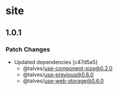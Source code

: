 # site

## 1.0.1
### Patch Changes

- Updated dependencies [c47d5a5]
  - @talves/use-component-size@0.2.0
  - @talves/use-previous@0.6.0
  - @talves/use-web-storage@0.6.0
